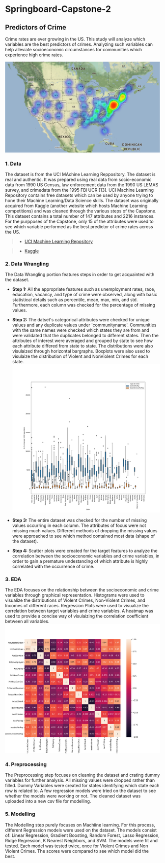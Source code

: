 # Springboard-Capstone-2
## **Predictors of Crime**

Crime rates are ever growing in the US. This study will analyze which variables are the best predictors of crimes. Analyzing such variables can help alleviate socioeconomic circumstances for communities which experience high crime rates.

![](Capstone%20Two%20(Geospatial%20Visualization)/ViolentCrimes.PNG)

### **1. Data**

The dataset is from the UCI MAchine Learning Reppository. The dataset is real and authentic. It was prepared using real data from socio-economic data from 1990 US Census, law enforcement data from the 1990 US LEMAS survey, and crimedata from the 1995 FBI UCR [13].
UCI Machine Learning Repository contains free datasets which can be used by anyone trying to hone their Machine Learning/Data Science skills. The dataset was originally acquired from Kaggle (another website which hosts Machine Learning competitions) and was cleaned through the various steps of the Capstone.
This dataset contains a total number of 147 attributes and 2216 instances.
For the purpposes of the Capstone, only 15 of the attributes were used to see which variable performed as the best predictor of crime rates across the US.

> * [UCI Machine Learning Repository](https://archive.ics.uci.edu/ml/datasets/communities+and+crime)

> * [Kaggle](https://www.kaggle.com/kkanda/communities%20and%20crime%20unnormalized%20data%20set)


### **2. Data Wrangling**
The Data Wrangling portion features steps in order to get acquainted with the dataset. 
* **Step 1:** All the appropriate features such as unemployment rates, race, education, vacancy, and type of crime were observed, along with basic statistical details such as percentile, mean, max, min, and std. Furthermore, each column was checked for the percentage of missing values. 
* **Step 2:** The datset's categorical attributes were checked for unique values and any duplicate values under 'communityname'. Communities with the same names were checked which states they are from and were validated that the duplicates belonged to different states. Then the attributes of interest were averaged and grouped by state to see how each attribute differed from state to state. The distributions were also visulaized through horizontal bargraphs. Boxplots were also used to visulaize the distribution of Violent and NonViolent Crimes for each state.
![](Capstone%20Two%20(Data%20Wrangling)/CrimeBoxPlot.png)

* **Step 3:** The entire dataset was checked for the number of missing values occurring in each column. The attributes of focus were not missing much values. Different methods of dropping the missing values were approached to see which method contained most data (shape of the dataset).
* **Step 4:** Scatter plots were created for the target features to analyze the correlation between the socioeconomic variables and crime variables, in order to gain a premature undestanding of which attribute is highly correlated with the occurrence of crime.

### **3. EDA**
The EDA focuses on the relationship between the socioeconomic and crime variables through graphical representation. Histograms were used to visualize the distributions of Violent Crimes, Non-Violent Crimes, and Incomes of different races. Regression Plots were used to visualize the correlation between target variables and crime variables. A heatmap was used to provide a concise way of visulaizing the correlation coefficient between all variables.
![](Capstone%20Two%20(EDA)/CrimeHeatmap.png)

### **4. Preprocessing**
The Preprocessing step focuses on cleaning the dataset and crating dummy variables for further analysis. All missing values were dropped rather than filled. Dummy Variables were created for states identifying which state each row is related to. A few regression models were tried on the dataset to see whether the models were working or not. The cleaned dataset was  uploaded into a new csv file for modelling.

### **5. Modelling**
The Modelling step purely focuses on Machiine learning. For this process, different Regression models were used on the dataset. The models consist of: Linear Regression, Gradient Boosting, Random Forest, Lasso Regression, Ridge Regression, K Nearest Neighbors, and SVM. The models were fit and tested. Each model was tested twice, once for Violent Crimes and Non Violent Crimes. The scores were compared to see which model did the best.
